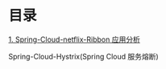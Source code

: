 # 目录
[1. Spring-Cloud-netflix-Ribbon 应用分析](https://freelymajorparus.github.io/Note/Spring-Cloud-Ribbon.html)

Spring-Cloud-Hystrix(Spring Cloud 服务熔断)
